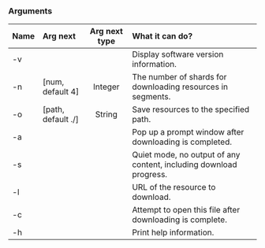 ﻿### Arguments

| Name | Arg next           | Arg next type | What it can do?                                              |
| :--- | :----------------- | :-----------: | :----------------------------------------------------------- |
| -v   |                    |               | Display software version information.                        |
| -n   | [num, default 4]   |    Integer    | The number of shards for downloading resources in segments.  |
| -o   | [path, default ./] |    String     | Save resources to the specified path.                        |
| -a   |                    |               | Pop up a prompt window after downloading is completed.       |
| -s   |                    |               | Quiet mode, no output of any content, including download progress. |
| -l   |                    |               | URL of the resource to download.                             |
| -c   |                    |               | Attempt to open this file after downloading is complete.     |
| -h   |                    |               | Print help information.                                      |

